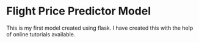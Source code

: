 # Flight Price Predictor Model

This is my first model created using flask.
I have created this with the help of online tutorials available. 